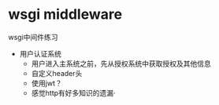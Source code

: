 # wsgi middleware

wsgi中间件练习
- 用户认证系统
  - 用户进入主系统之前，先从授权系统中获取授权及其他信息
  - 自定义header头
  - 使用jwt？
  - 感觉http有好多知识的遗漏·